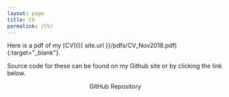 ```yaml
---
layout: page
title: CV
permalink: /CV/
---
```


Here is a pdf of my [CV]({{ site.url }}/pdfs/CV_Nov2018.pdf){:target="_blank"}.

Source code for these can be found on my Github site or by clicking the link below.

<center>GitHub Repository
<a href="http://github.com/martynalukaszewicz/CV"><p><i class="fa fa-github"></i></p></a>
</center>
